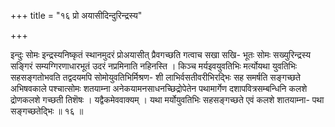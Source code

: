 +++
title = "१६ प्रो अयासीदिन्दुरिन्द्रस्य"

+++

इन्दुः सोमः इन्द्रस्यनिष्कृतं स्थानमुदरं प्रोअयासीत् प्रैवगच्छति गत्वाच सखा सखि- भूतः सोमः सख्युरिन्द्रस्य सङ्गिरं सम्यग्गिरणाधारभूतं उदरं नप्रमिनाति नहिनस्ति । किञ्च मर्यइवयुवतिभिः मर्त्योयथा युवतिभिः सहसङ्गतोभवति तद्वदयमपि सोमोयुवतिभिर्मिश्रण- शी लाभिर्वसतीवरीभिरद्भिः सह समर्षति सङ्गच्छते अभिषवकाले पश्चात्सोमः शतयाम्ना अनेकयामनसाधनच्छिद्रोपेतेन पथामार्गेण दशापवित्रसम्बन्धिनि कलशे द्रोणकलशे गच्छती तिशॆषः । यद्वैकमेववाक्यम् । यथा मर्योयुवतिभिः सहसङ्गच्छते एवं कलशे शातयाम्ना- पथा सङ्गच्छतेद्भिः ॥ १६ ॥